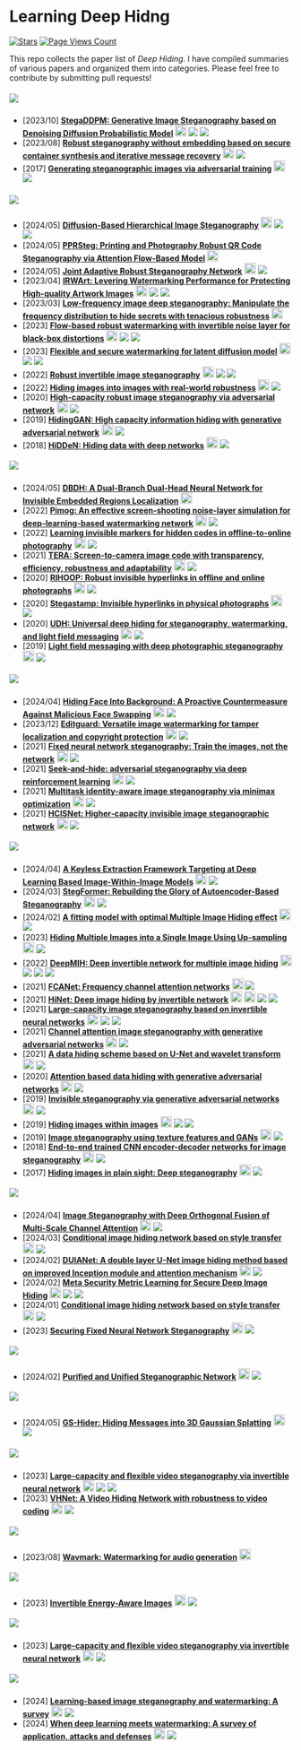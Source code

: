 # Learning Deep Hidng 
[![Stars](https://img.shields.io/github/stars/TracyCuiq/Learning-Deep-Hiding)](.) [![Page Views Count](https://badges.toozhao.com/badges/01HZKEAGSA9Y9GAKN0RN8J84BG/green.svg)](.)

This repo collects the paper list of *Deep Hiding*.
I have compiled summaries of various papers and organized them into categories. Please feel free to contribute by submitting pull requests!

##### ![](https://img.shields.io/badge/Generative-General-white)
- [2023/10] **[StegaDDPM: Generative Image Steganography based on Denoising Diffusion Probabilistic Model](https://dl.acm.org/doi/abs/10.1145/3581783.3612514)** [<img src="https://github.com/FortAwesome/Font-Awesome/blob/6.x/svgs/brands/google-scholar.svg" alt="Code" width="20" height="20">](https://scholar.google.com/scholar?hl=en&as_sdt=0%2C5&q=StegaDDPM%3A+Generative+Image+Steganography+based+on+Denoising+Diffusion+Probabilistic+Model&btnG=) ![](https://img.shields.io/badge/MM_2023-f1b800) ![](https://img.shields.io/badge/Diffusion_-8A2BE2) 
- [2023/08] **[Robust steganography without embedding based on secure container synthesis and iterative message recovery](https://www.ijcai.org/proceedings/2023/0538.pdf)** [<img src="https://github.com/FortAwesome/Font-Awesome/blob/6.x/svgs/brands/google-scholar.svg" alt="Code" width="20" height="20">](https://scholar.google.com/scholar?hl=en&as_sdt=0%2C5&q=Robust+steganography+without+embedding+based+on+secure+container+synthesis+and+iterative+message+recovery&btnG=) ![](https://img.shields.io/badge/IJCAI_2023-f1b800) 
- [2017] **[Generating steganographic images via adversarial training](https://proceedings.neurips.cc/paper/2017/file/fe2d010308a6b3799a3d9c728ee74244-Paper.pdf)** [<img src="https://github.com/FortAwesome/Font-Awesome/blob/6.x/svgs/brands/google-scholar.svg" alt="Code" width="20" height="20">](https://scholar.google.com/scholar?hl=en&as_sdt=0%2C5&q=Generating+steganographic+images+via+adversarial+training&btnG=) ![](https://img.shields.io/badge/NeurIPS_2017-f1b800) 

##### ![](https://img.shields.io/badge/Robust-General_Distortion_Resistant-blue)
- [2024/05] **[Diffusion-Based Hierarchical Image Steganography](https://arxiv.org/pdf/2405.11523)** [<img src="https://github.com/FortAwesome/Font-Awesome/blob/6.x/svgs/brands/google-scholar.svg" alt="Code" width="20" height="20">](https://scholar.google.com/scholar?hl=en&as_sdt=0%2C5&q=Diffusion-Based+Hierarchical+Image+Steganography&btnG=) ![](https://img.shields.io/badge/Diffusion_-8A2BE2) ![](https://img.shields.io/badge/INN_-9EFFF2) 
- [2024/05] **[PPRSteg: Printing and Photography Robust QR Code
Steganography via Attention Flow-Based Model](https://arxiv.org/pdf/2405.16414)** [<img src="https://github.com/FortAwesome/Font-Awesome/blob/6.x/svgs/brands/google-scholar.svg" alt="Code" width="20" height="20">](https://scholar.google.com/scholar?hl=en&as_sdt=0%2C5&q=PPRSteg%3A+Printing+and+Photography+Robust+QR+Code+Steganography+via+Attention+Flow-Based+Model&btnG=) 
- [2024/05] **[Joint Adaptive Robust Steganography Network](https://ieeexplore.ieee.org/abstract/document/10518172/)** [<img src="https://github.com/FortAwesome/Font-Awesome/blob/6.x/svgs/brands/google-scholar.svg" alt="Code" width="20" height="20">](https://scholar.google.com/scholar?hl=en&as_sdt=0%2C5&q=Joint+Adaptive+Robust+Steganography+Network&btnG=) ![](https://img.shields.io/badge/TII_-f1b800)
- [2023/04] **[IRWArt: Levering Watermarking Performance for Protecting High-quality Artwork Images](https://dl.acm.org/doi/abs/10.1145/3543507.3583489)** [<img src="https://github.com/FortAwesome/Font-Awesome/blob/6.x/svgs/brands/google-scholar.svg" alt="Code" width="20" height="20">](https://scholar.google.com/scholar?hl=en&as_sdt=0%2C5&q=Irwart%3A+Levering+watermarking+performance+for+protecting+high-quality+artwork+images&btnG=) ![](https://img.shields.io/badge/WWW_2023_-f1b800) ![](https://img.shields.io/badge/INN_-9EFFF2) 
- [2023/03] **[Low-frequency image deep steganography: Manipulate the frequency distribution to hide secrets with tenacious robustness](https://arxiv.org/pdf/2303.13713)** [<img src="https://github.com/FortAwesome/Font-Awesome/blob/6.x/svgs/brands/google-scholar.svg" alt="Code" width="20" height="20">](https://scholar.google.com/scholar?hl=en&as_sdt=0%2C5&q=Low-frequency+image+deep+steganography%3A+Manipulate+the+frequency+distribution+to+hide+secrets+with+tenacious+robustness&btnG=) 
- [2023] **[Flow-based robust watermarking with invertible noise layer for black-box distortions](https://ojs.aaai.org/index.php/AAAI/article/view/25633)** [<img src="https://github.com/FortAwesome/Font-Awesome/blob/6.x/svgs/brands/google-scholar.svg" alt="Code" width="20" height="20">](https://scholar.google.com/scholar?hl=en&as_sdt=0%2C5&q=Flow-based+robust+watermarking+with+invertible+noise+layer+for+black-box+distortions&btnG=) ![](https://img.shields.io/badge/AAAI_2023_-f1b800) ![](https://img.shields.io/badge/INN_-9EFFF2) 
- [2023] **[Flexible and secure watermarking for latent diffusion model](https://dl.acm.org/doi/abs/10.1145/3581783.3612448)** [<img src="https://github.com/FortAwesome/Font-Awesome/blob/6.x/svgs/brands/google-scholar.svg" alt="Code" width="20" height="20">](https://scholar.google.com/scholar?hl=en&as_sdt=0%2C5&q=Flexible+and+secure+watermarking+for+latent+diffusion+model&btnG=) ![](https://img.shields.io/badge/MM_2023_-f1b800) ![](https://img.shields.io/badge/Diffusion_-8A2BE2) 
- [2022] **[Robust invertible image steganography](https://openaccess.thecvf.com/content/CVPR2022/papers/Xu_Robust_Invertible_Image_Steganography_CVPR_2022_paper.pdf)** [<img src="https://github.com/FortAwesome/Font-Awesome/blob/6.x/svgs/brands/google-scholar.svg" alt="Code" width="20" height="20">](https://scholar.google.com/scholar?hl=en&as_sdt=0%2C5&q=Robust+invertible+image+steganography&btnG=) ![](https://img.shields.io/badge/CVPR_2022_-f1b800)  ![](https://img.shields.io/badge/INN_-9EFFF2)
- [2022] **[Hiding images into images with real-world robustness](https://arxiv.org/pdf/2110.05689)** [<img src="https://github.com/FortAwesome/Font-Awesome/blob/6.x/svgs/brands/google-scholar.svg" alt="Code" width="20" height="20">](https://scholar.google.com/scholar?hl=en&as_sdt=0%2C5&q=Hiding+images+into+images+with+real-world+robustness&btnG=) ![](https://img.shields.io/badge/ICIP_2022-f1b800) 
- [2020] **[High-capacity robust image steganography via adversarial network](https://koreascience.kr/article/JAKO202011161036615.pdf)** [<img src="https://github.com/FortAwesome/Font-Awesome/blob/6.x/svgs/brands/google-scholar.svg" alt="Code" width="20" height="20">](https://scholar.google.com/scholar?hl=en&as_sdt=0%2C5&q=High-capacity+robust+image+steganography+via+adversarial+network&btnG=) ![](https://img.shields.io/badge/KSII_TIIS-f1b800)
- [2019] **[HidingGAN: High capacity information hiding with generative adversarial network](https://onlinelibrary.wiley.com/doi/abs/10.1111/cgf.13846)** [<img src="https://github.com/FortAwesome/Font-Awesome/blob/6.x/svgs/brands/google-scholar.svg" alt="Code" width="20" height="20">](https://scholar.google.com/scholar?hl=en&as_sdt=0%2C5&q=Hiding-+GAN%3A+High+capacity+information+hiding+with+generative+adversar-+ial+network&btnG=) ![](https://img.shields.io/badge/Computer_Graphics_Forum-f1b800)
- [2018] **[HiDDeN: Hiding data with deep networks](https://openaccess.thecvf.com/content_ECCV_2018/papers/Jiren_Zhu_HiDDeN_Hiding_Data_ECCV_2018_paper.pdf)** [<img src="https://github.com/FortAwesome/Font-Awesome/blob/6.x/svgs/brands/google-scholar.svg" alt="Code" width="20" height="20">](https://scholar.google.com/scholar?hl=en&as_sdt=0%2C5&q=Hidden%3A+Hiding+data+with+deep+networks&btnG=) ![](https://img.shields.io/badge/ECCV_2018_-f1b800)




##### ![](https://img.shields.io/badge/Robust-Screen_Shooting_Resistant-blue)
- [2024/05] **[DBDH: A Dual-Branch Dual-Head Neural Network for Invisible Embedded Regions Localization](https://arxiv.org/pdf/2405.03436)** [<img src="https://github.com/FortAwesome/Font-Awesome/blob/6.x/svgs/brands/google-scholar.svg" alt="Code" width="20" height="20">](https://scholar.google.com/scholar?hl=en&as_sdt=2005&sciodt=0%2C5&as_ylo=2024&cites=12518573255228036630&scipsc=&q=DBDH%3A+A+Dual-Branch+Dual-Head+Neural+Network+for+Invisible+Embedded+Regions+Localization&btnG=)
- [2022] **[Pimog: An effective screen-shooting noise-layer simulation for deep-learning-based watermarking network](https://dl.acm.org/doi/pdf/10.1145/3503161.3548049)** [<img src="https://github.com/FortAwesome/Font-Awesome/blob/6.x/svgs/brands/google-scholar.svg" alt="Code" width="20" height="20">](https://scholar.google.com/scholar?hl=en&as_sdt=0%2C5&q=Pimog%3A+An+effective+screen-shooting+noise-layer+simulation+for+deep-learning-based+watermarking+network&btnG=) ![](https://img.shields.io/badge/MM_2022_-f1b800)
- [2022] **[Learning invisible markers for hidden codes in offline-to-online photography](https://openaccess.thecvf.com/content/CVPR2022/papers/Jia_Learning_Invisible_Markers_for_Hidden_Codes_in_Offline-to-Online_Photography_CVPR_2022_paper.pdf)** [<img src="https://github.com/FortAwesome/Font-Awesome/blob/6.x/svgs/brands/google-scholar.svg" alt="Code" width="20" height="20">](https://scholar.google.com/scholar?hl=en&as_sdt=0%2C5&q=Learning+invisible+markers+for+hidden+codes+in+offline-to-online+photography&btnG=) ![](https://img.shields.io/badge/CVPR_2022_-f1b800)
- [2021] **[TERA: Screen-to-camera image code with transparency, efficiency, robustness and adaptability](https://ieeexplore.ieee.org/abstract/document/9362313)** [<img src="https://github.com/FortAwesome/Font-Awesome/blob/6.x/svgs/brands/google-scholar.svg" alt="Code" width="20" height="20">](https://scholar.google.com/scholar?hl=en&as_sdt=0%2C5&q=TERA%3A+screen-to-camera+image+code+with+transparency%2C+efficiency%2C+robustness+and+adaptabili&btnG=) ![](https://img.shields.io/badge/TMM_-f1b800)
- [2020] **[RIHOOP: Robust invisible hyperlinks in offline and online photographs](https://drive.google.com/file/d/18SmByaf2XmsLSc0CLZPrWj0WRAzTOR7V/view)** [<img src="https://github.com/FortAwesome/Font-Awesome/blob/6.x/svgs/brands/google-scholar.svg" alt="Code" width="20" height="20">](https://scholar.google.com/scholar?hl=en&as_sdt=0%2C5&q=RIHOOP%3A+robust+invisible+hyperlinks+in+offline+and+online+photographs&btnG=) ![](https://img.shields.io/badge/TCYB-f1b800)
- [2020] **[Stegastamp: Invisible hyperlinks in physical photographs](https://openaccess.thecvf.com/content_CVPR_2020/papers/Tancik_StegaStamp_Invisible_Hyperlinks_in_Physical_Photographs_CVPR_2020_paper.pdf)** [<img src="https://github.com/FortAwesome/Font-Awesome/blob/6.x/svgs/brands/google-scholar.svg" alt="Code" width="20" height="20">](https://scholar.google.com/scholar?hl=en&as_sdt=0%2C5&q=%E2%80%9CStegastamp%3A+Invisible+hyperlinks+in+physical+photographs%2C&btnG=) ![](https://img.shields.io/badge/CVPR%202020-f1b800)
- [2020] **[UDH: Universal deep hiding for steganography, watermarking, and light field messaging](https://proceedings.neurips.cc/paper_files/paper/2020/file/73d02e4344f71a0b0d51a925246990e7-Paper.pdf)** [<img src="https://github.com/FortAwesome/Font-Awesome/blob/6.x/svgs/brands/google-scholar.svg" alt="Code" width="20" height="20">](https://scholar.google.com/scholar?hl=en&as_sdt=0%2C5&q=UDH%3A+Universal+deep+hiding+for+steganography%2C+watermarking%2C+and+light+field+messaging&btnG=) ![](https://img.shields.io/badge/NeurIPS%202020-f1b800)
- [2019] **[Light field messaging with deep photographic steganography](https://openaccess.thecvf.com/content_CVPR_2019/papers/Wengrowski_Light_Field_Messaging_With_Deep_Photographic_Steganography_CVPR_2019_paper.pdf)** [<img src="https://github.com/FortAwesome/Font-Awesome/blob/6.x/svgs/brands/google-scholar.svg" alt="Code" width="20" height="20">](https://scholar.google.com/scholar?q=Light+field+messaging+with+deep+photographic+steganography&hl=en&as_sdt=0,5) ![](https://img.shields.io/badge/CVPR%202019-f1b800)
<!-- - [2018] **[Screen-shooting resilient watermarking](http://home.ustc.edu.cn/~zh2991/18TIFS_Screen/Screen-Shooting%20Resilient%20Watermarking.pdf)** [<img src="https://github.com/FortAwesome/Font-Awesome/blob/6.x/svgs/brands/google-scholar.svg" alt="Code" width="20" height="20">](https://scholar.google.com/scholar?hl=en&as_sdt=0%2C5&q=Screen-shooting+resilient+watermarking&btnG=) ![](https://img.shields.io/badge/TIFS%202018-f1b800) -->


##### ![](https://img.shields.io/badge/Robust-Privacy_Protection-blue)
- [2024/04] **[Hiding Face Into Background: A Proactive Countermeasure Against Malicious Face Swapping](https://ieeexplore.ieee.org/abstract/document/10530466)** [<img src="https://github.com/FortAwesome/Font-Awesome/blob/6.x/svgs/brands/google-scholar.svg" alt="Code" width="20" height="20">](https://scholar.google.com/scholar?hl=en&as_sdt=0%2C5&q=Hiding+Face+Into+Background%3A+A+Proactive+Countermeasure+Against+Malicious+Face+Swapping&btnG=) ![](https://img.shields.io/badge/TII-f1b800) 
- [2023/12] **[Editguard: Versatile image watermarking for tamper localization and copyright protection](https://arxiv.org/pdf/2312.08883)** [<img src="https://github.com/FortAwesome/Font-Awesome/blob/6.x/svgs/brands/google-scholar.svg" alt="Code" width="20" height="20">](https://scholar.google.com/scholar?hl=en&as_sdt=0%2C5&q=Editguard%3A+Versatile+image+watermarking+for+tamper+localization+and+copyright+protection&btnG=) ![](https://img.shields.io/badge/INN_-9EFFF2) 
- [2021] **[Fixed neural network steganography: Train the images, not the network](https://drive.google.com/file/d/1Ca-fkAfrhBXXWs-Y5zq3I0Tn2zRGBPou/view)** [<img src="https://github.com/FortAwesome/Font-Awesome/blob/6.x/svgs/brands/google-scholar.svg" alt="Code" width="20" height="20">](https://scholar.google.com/scholar?hl=en&as_sdt=0%2C5&q=Fixed+neural+network+steganography%3A+Train+the+images%2C+not+the+network&btnG=) ![](https://img.shields.io/badge/ICLR_2021-f1b800)
- [2021] **[Seek-and-hide: adversarial steganography via deep reinforcement learning](https://ieeexplore.ieee.org/abstract/document/9546656/)** [<img src="https://github.com/FortAwesome/Font-Awesome/blob/6.x/svgs/brands/google-scholar.svg" alt="Code" width="20" height="20">](https://scholar.google.com/scholar?hl=en&as_sdt=0%2C5&q=Seek-and-hide%3A+Adversarial+steganography+via+deep+reinforcement+learning&btnG=) ![](https://img.shields.io/badge/TPAMI-f1b800)
- [2021] **[Multitask identity-aware image steganography via minimax optimization](https://arxiv.org/pdf/2107.05819)** [<img src="https://github.com/FortAwesome/Font-Awesome/blob/6.x/svgs/brands/google-scholar.svg" alt="Code" width="20" height="20">](https://scholar.google.com/scholar?hl=en&as_sdt=0%2C5&q=Multitask+identity-aware+image+steganography+via+minimax+optimization&btnG=) ![](https://img.shields.io/badge/TIP-f1b800)
- [2021] **[HCISNet: Higher‐capacity invisible image steganographic network](https://ietresearch.onlinelibrary.wiley.com/doi/pdfdirect/10.1049/ipr2.12329)** [<img src="https://github.com/FortAwesome/Font-Awesome/blob/6.x/svgs/brands/google-scholar.svg" alt="Code" width="20" height="20">](https://scholar.google.com/scholar?hl=en&as_sdt=0%2C5&q=HCISNet%3A+Higher-capacity+invisible+image+steganographic+network&btnG=) ![](https://img.shields.io/badge/IET_Image_Processing-f1b800)


##### ![](https://img.shields.io/badge/Fidelity-High_Capacity-green)
- [2024/04] **[A Keyless Extraction Framework Targeting at Deep Learning Based Image-Within-Image Models](https://ieeexplore.ieee.org/abstract/document/10448420/)** [<img src="https://github.com/FortAwesome/Font-Awesome/blob/6.x/svgs/brands/google-scholar.svg" alt="Code" width="20" height="20">](https://scholar.google.com/scholar?hl=en&as_sdt=0%2C5&q=A+Keyless+Extraction+Framework+Targeting+at+Deep+Learning+Based+Image-Within-Image+Models&btnG=) ![](https://img.shields.io/badge/ICASSP_2024-f1b800)
- [2024/03] **[StegFormer: Rebuilding the Glory of Autoencoder-Based Steganography](https://ojs.aaai.org/index.php/AAAI/article/download/28051/28112)** [<img src="https://github.com/FortAwesome/Font-Awesome/blob/6.x/svgs/brands/google-scholar.svg" alt="Code" width="20" height="20">](https://scholar.google.com/scholar?hl=en&as_sdt=0%2C5&q=StegFormer%3A+Rebuilding+the+Glory+of+Autoencoder-Based+Steganography&btnG=) ![](https://img.shields.io/badge/AAAI_2024-f1b800)
- [2024/02] **[A fitting model with optimal Multiple Image Hiding effect](https://www.sciencedirect.com/science/article/pii/S0925231223012699)** [<img src="https://github.com/FortAwesome/Font-Awesome/blob/6.x/svgs/brands/google-scholar.svg" alt="Code" width="20" height="20">](https://scholar.google.com/scholar?hl=en&as_sdt=0%2C5&q=A+fitting+model+with+optimal+Multiple+Image+Hiding+effect&btnG=) ![](https://img.shields.io/badge/Neurocomputing-f1b800)
- [2023] **[Hiding Multiple Images into a Single Image Using Up-sampling](https://ieeexplore.ieee.org/abstract/document/10272621/)** [<img src="https://github.com/FortAwesome/Font-Awesome/blob/6.x/svgs/brands/google-scholar.svg" alt="Code" width="20" height="20">](https://scholar.google.com/scholar?hl=en&as_sdt=0%2C5&q=Hiding+Multiple+Images+into+a+Single+Image+Using+Up-sampling&btnG=) ![](https://img.shields.io/badge/TMM-f1b800)
- [2022] **[DeepMIH: Deep invertible network for multiple image hiding](https://ieeexplore.ieee.org/abstract/document/9676416/)** [<img src="https://github.com/FortAwesome/Font-Awesome/blob/6.x/svgs/brands/google-scholar.svg" alt="Code" width="20" height="20">](https://scholar.google.com/scholar?hl=en&as_sdt=0%2C5&q=DeepMIH%3A+Deep+invertible+network+for+multiple+image+hiding&btnG=) ![](https://img.shields.io/badge/TPAMI-f1b800) ![](https://img.shields.io/badge/INN_-9EFFF2) ![](https://img.shields.io/badge/Conf_Ext-18889f)
- [2021] **[FCANet: Frequency channel attention networks](https://openaccess.thecvf.com/content/ICCV2021/papers/Qin_FcaNet_Frequency_Channel_Attention_Networks_ICCV_2021_paper.pdf)** [<img src="https://github.com/FortAwesome/Font-Awesome/blob/6.x/svgs/brands/google-scholar.svg" alt="Code" width="20" height="20">](https://scholar.google.com/scholar?hl=en&as_sdt=0%2C5&q=FCANet%3A+Frequency+channel+attention+networks&btnG=) ![](https://img.shields.io/badge/ICCV_2021-f1b800) 
- [2021] **[HiNet: Deep image hiding by invertible network](https://openaccess.thecvf.com/content/ICCV2021/papers/Jing_HiNet_Deep_Image_Hiding_by_Invertible_Network_ICCV_2021_paper.pdf)** [<img src="https://github.com/FortAwesome/Font-Awesome/blob/6.x/svgs/brands/google-scholar.svg" alt="Code" width="20" height="20">](https://scholar.google.com/scholar?hl=en&as_sdt=0%2C5&q=HiNet%3ADeep+image+hiding+by+invertible+network&btnG=) [<img src="https://github.com/FortAwesome/Font-Awesome/blob/6.x/svgs/brands/github.svg" alt="Code" width="20" height="20">](https://github.com/TomTomTommi/HiNet) ![](https://img.shields.io/badge/ICCV_2021-f1b800) ![](https://img.shields.io/badge/INN_-9EFFF2) 
- [2021] **[Large-capacity image steganography based on invertible neural networks](https://openaccess.thecvf.com/content/CVPR2021/papers/Lu_Large-Capacity_Image_Steganography_Based_on_Invertible_Neural_Networks_CVPR_2021_paper.pdf)** [<img src="https://github.com/FortAwesome/Font-Awesome/blob/6.x/svgs/brands/google-scholar.svg" alt="Code" width="20" height="20">](https://scholar.google.com/scholar?hl=en&as_sdt=0%2C5&q=Large-capacity+image+steganography+based+on+invertible+neural+networks&btnG=) ![](https://img.shields.io/badge/CVPR_2021-f1b800) ![](https://img.shields.io/badge/INN_-9EFFF2) 
- [2021] **[Channel attention image steganography with generative adversarial networks](https://ieeexplore.ieee.org/abstract/document/9667243/)** [<img src="https://github.com/FortAwesome/Font-Awesome/blob/6.x/svgs/brands/google-scholar.svg" alt="Code" width="20" height="20">](https://scholar.google.com/scholar?hl=en&as_sdt=0%2C5&q=Channel+attention+image+steganography+with+generative+adversarial+networks&btnG=) ![](https://img.shields.io/badge/TNSE-f1b800)
- [2021] **[A data hiding scheme based on U-Net and wavelet transform](https://www.sciencedirect.com/science/article/pii/S0950705121002859)** [<img src="https://github.com/FortAwesome/Font-Awesome/blob/6.x/svgs/brands/google-scholar.svg" alt="Code" width="20" height="20">](https://scholar.google.com/scholar?hl=en&as_sdt=0%2C5&q=A+data+hiding+scheme+based+on+U-Net+and+wavelet+transform&btnG=) ![](https://img.shields.io/badge/KBS-f1b800)
- [2020] **[Attention based data hiding with generative adversarial networks](https://ojs.aaai.org/index.php/AAAI/article/view/5463/5319)** [<img src="https://github.com/FortAwesome/Font-Awesome/blob/6.x/svgs/brands/google-scholar.svg" alt="Code" width="20" height="20">](https://scholar.google.com/scholar?hl=en&as_sdt=0%2C5&q=Attention+based+data+hiding+with+generative+adversarial+networks&btnG=) ![](https://img.shields.io/badge/AAAI_2020-f1b800)
- [2019] **[Invisible steganography via generative adversarial networks](https://link.springer.com/content/pdf/10.1007/s11042-018-6951-z.pdf)** [<img src="https://github.com/FortAwesome/Font-Awesome/blob/6.x/svgs/brands/google-scholar.svg" alt="Code" width="20" height="20">](https://scholar.google.com/scholar?hl=en&as_sdt=0%2C5&q=Invisible+steganography+via+gen-+erative+adversarial+networks&btnG=) ![](https://img.shields.io/badge/MTAA-f1b800)
- [2019] **[Hiding images within images](https://ieeexplore.ieee.org/iel7/34/4359286/08654686.pdf)** [<img src="https://github.com/FortAwesome/Font-Awesome/blob/6.x/svgs/brands/google-scholar.svg" alt="Code" width="20" height="20">](https://ieeexplore.ieee.org/abstract/document/8654686/) ![](https://img.shields.io/badge/TPAMI-f1b800) ![](https://img.shields.io/badge/Conf_Ext-18889f)
- [2019] **[Image steganography using texture features and GANs](https://ieeexplore.ieee.org/abstract/document/8852252/)** [<img src="https://github.com/FortAwesome/Font-Awesome/blob/6.x/svgs/brands/google-scholar.svg" alt="Code" width="20" height="20">](https://scholar.google.com/scholar?hl=en&as_sdt=0%2C5&q=mage+steganography+using+texture+features+and+GANs&btnG=) ![](https://img.shields.io/badge/IJCNN_2019-f1b800)
- [2018] **[End-to-end trained CNN encoder-decoder networks for image steganography](http://openaccess.thecvf.com/content_ECCVW_2018/papers/11132/Rehman_End-to-End_Trained_CNN_Encoder-Decoder_Networks_For_Image_Steganography_ECCVW_2018_paper.pdf)** [<img src="https://github.com/FortAwesome/Font-Awesome/blob/6.x/svgs/brands/google-scholar.svg" alt="Code" width="20" height="20">](https://scholar.google.com/scholar?hl=en&as_sdt=0%2C5&q=End-to-end+trained+cnn+encoder-+decoder+networks+for+image+steganography&btnG=) ![](https://img.shields.io/badge/ECCV_2018-f1b800)
- [2017] **[Hiding images in plain sight: Deep steganography](https://proceedings.neurips.cc/paper_files/paper/2017/file/838e8afb1ca34354ac209f53d90c3a43-Paper.pdf)** [<img src="https://github.com/FortAwesome/Font-Awesome/blob/6.x/svgs/brands/google-scholar.svg" alt="Code" width="20" height="20">](https://scholar.google.com/scholar?hl=en&as_sdt=0%2C5&q=Hiding+images+in+plain+sight%3A+Deep+steganography&btnG=) ![](https://img.shields.io/badge/NeurIPS_2017-f1b800)




##### ![](https://img.shields.io/badge/Fidelity-Anti_Steganalysis-green)
- [2024/04] **[Image Steganography with Deep Orthogonal Fusion of Multi-Scale Channel Attention](https://ieeexplore.ieee.org/abstract/document/10446373/)** [<img src="https://github.com/FortAwesome/Font-Awesome/blob/6.x/svgs/brands/google-scholar.svg" alt="Code" width="20" height="20">](https://scholar.google.com/scholar?hl=en&as_sdt=0%2C5&q=Image+Steganography+with+Deep+Orthogonal+Fusion+of+Multi-Scale+Channel+Attention&btnG=) ![](https://img.shields.io/badge/ICASSP_2024-f1b800)
- [2024/03] **[Conditional image hiding network based on style transfer](https://ieeexplore.ieee.org/abstract/document/10446373/)** [<img src="https://github.com/FortAwesome/Font-Awesome/blob/6.x/svgs/brands/google-scholar.svg" alt="Code" width="20" height="20">](https://www-sciencedirect-com.remotexs.ntu.edu.sg/science/article/pii/S0020025524001385?via%3Dihub) ![](https://img.shields.io/badge/Information_Sciences-f1b800)
- [2024/02] **[DUIANet: A double layer U-Net image hiding method based on improved Inception module and attention mechanism](https://www.sciencedirect.com/science/article/pii/S1047320323002857)** [<img src="https://github.com/FortAwesome/Font-Awesome/blob/6.x/svgs/brands/google-scholar.svg" alt="Code" width="20" height="20">](https://scholar.google.com/scholar?hl=en&as_sdt=0%2C5&q=DUIANet%3A+A+double+layer+U-Net+image+hiding+method+based+on+improved+Inception+module+and+attention+mechanism&btnG=) ![](https://img.shields.io/badge/JVCIR-f1b800)
- [2024/02] **[Meta Security Metric Learning for Secure Deep Image Hiding](https://ieeexplore.ieee.org/abstract/document/10428058/)** [<img src="https://github.com/FortAwesome/Font-Awesome/blob/6.x/svgs/brands/google-scholar.svg" alt="Code" width="20" height="20">](https://scholar.google.com/scholar?hl=en&as_sdt=0%2C5&q=Meta+Security+Metric+Learning+for+Secure+Deep+Image+Hiding&btnG=) ![](https://img.shields.io/badge/TDSC-f1b800) ![](https://img.shields.io/badge/INN_-9EFFF2)
- [2024/01] **[Conditional image hiding network based on style transfer](https://www.sciencedirect.com/science/article/pii/S0020025524001385)** [<img src="https://github.com/FortAwesome/Font-Awesome/blob/6.x/svgs/brands/google-scholar.svg" alt="Code" width="20" height="20">](https://scholar.google.com/scholar?hl=en&as_sdt=0%2C5&q=Conditional+image+hiding+network+based+on+style+transfer&btnG=) ![](https://img.shields.io/badge/Information_Science-f1b800) 
- [2023] **[Securing Fixed Neural Network Steganography](https://arxiv.org/pdf/2309.09700)** [<img src="https://github.com/FortAwesome/Font-Awesome/blob/6.x/svgs/brands/google-scholar.svg" alt="Code" width="20" height="20">](https://scholar.google.com/scholar?hl=en&as_sdt=0%2C5&q=Securing+Fixed+Neural+Network+Steganography&btnG=) ![](https://img.shields.io/badge/MM_2023-f1b800) 




##### ![](https://img.shields.io/badge/Others-DNN-orange)
- [2024/02] **[Purified and Unified Steganographic Network](https://arxiv.org/pdf/2405.15118)** [<img src="https://github.com/FortAwesome/Font-Awesome/blob/6.x/svgs/brands/google-scholar.svg" alt="Code" width="20" height="20">](https://scholar.google.com/scholar?hl=en&as_sdt=0%2C5&q=Purified+and+Unified+Steganographic+Network&btnG=) ![](https://img.shields.io/badge/CVPR_2024-f1b800)


##### ![](https://img.shields.io/badge/Others-3D-orange)
- [2024/05] **[GS-Hider: Hiding Messages into 3D Gaussian Splatting](https://arxiv.org/pdf/2405.15118)** [<img src="https://github.com/FortAwesome/Font-Awesome/blob/6.x/svgs/brands/google-scholar.svg" alt="Code" width="20" height="20">](https://scholar.google.com/scholar?hl=en&as_sdt=0%2C5&q=GS-Hider%3A+Hiding+Messages+into+3D+Gaussian+Splatting&btnG=) ![](https://img.shields.io/badge/Gaussian_Splatting_-1F3BE2)

##### ![](https://img.shields.io/badge/Others-Video-orange)
- [2023] **[Large-capacity and flexible video steganography via invertible neural network](http://openaccess.thecvf.com/content/CVPR2023/papers/Mou_Large-Capacity_and_Flexible_Video_Steganography_via_Invertible_Neural_Network_CVPR_2023_paper.pdf)** [<img src="https://github.com/FortAwesome/Font-Awesome/blob/6.x/svgs/brands/google-scholar.svg" alt="Code" width="20" height="20">](https://scholar.google.com/scholar?hl=en&as_sdt=0%2C5&q=Large-capacity+and+flexible+video+steganography+via+invertible+neural+network&btnG=) ![](https://img.shields.io/badge/CVPR_2023-f1b800) ![](https://img.shields.io/badge/INN_-9EFFF2)
- [2023] **[VHNet: A Video Hiding Network with robustness to video coding](https://www.sciencedirect.com/science/article/pii/S2214212623000996)** [<img src="https://github.com/FortAwesome/Font-Awesome/blob/6.x/svgs/brands/google-scholar.svg" alt="Code" width="20" height="20">](https://scholar.google.com/scholar?hl=en&as_sdt=0%2C5&q=VHNet%3A+A+Video+Hiding+Network+with+robustness+to+video+coding&btnG=) ![](https://img.shields.io/badge/JISA-f1b800) 

##### ![](https://img.shields.io/badge/Others-Audio-orange)
- [2023/08] **[Wavmark: Watermarking for audio generation](https://arxiv.org/pdf/2308.12770)** [<img src="https://github.com/FortAwesome/Font-Awesome/blob/6.x/svgs/brands/google-scholar.svg" alt="Code" width="20" height="20">](https://scholar.google.com/scholar?hl=en&as_sdt=0%2C5&q=Wavmark%3A+Watermarking+for+audio+generation&btnG=) 

##### ![](https://img.shields.io/badge/Others-Energy_Aware-orange)
- [2023] **[Invertible Energy-Aware Images](https://ieeexplore.ieee.org/abstract/document/10266736/)** [<img src="https://github.com/FortAwesome/Font-Awesome/blob/6.x/svgs/brands/google-scholar.svg" alt="Code" width="20" height="20">](https://scholar.google.com/scholar?hl=en&as_sdt=0%2C5&q=https%3A%2F%2Fieeexplore.ieee.org%2Fabstract%2Fdocument%2F10266736%2F&btnG=) ![](https://img.shields.io/badge/SPL-f1b800) 


##### ![](https://img.shields.io/badge/Attack-Removal-E1E110)
- [2023] **[Large-capacity and flexible video steganography via invertible neural network](https://arxiv.org/pdf/2308.01512)** [<img src="https://github.com/FortAwesome/Font-Awesome/blob/6.x/svgs/brands/google-scholar.svg" alt="Code" width="20" height="20">](https://scholar.google.com/scholar?hl=en&as_sdt=0%2C5&q=Erase+and+repair%3A+An+efficient+box-free+removal+attack+on+high-capacity+deep+hiding&btnG=) ![](https://img.shields.io/badge/TIFS-f1b800) 


##### ![](https://img.shields.io/badge/Survey-811110)
- [2024] **[Learning-based image steganography and watermarking: A survey](http://openaccess.thecvf.com/content/CVPR2023/papers/Mou_Large-Capacity_and_Flexible_Video_Steganography_via_Invertible_Neural_Network_CVPR_2023_paper.pdf)** [<img src="https://github.com/FortAwesome/Font-Awesome/blob/6.x/svgs/brands/google-scholar.svg" alt="Code" width="20" height="20">](https://scholar.google.com/scholar?hl=en&as_sdt=0%2C5&q=Learning-based+image+steganography+and+watermarking%3A+A+survey&btnG=) ![](https://img.shields.io/badge/ESWA-f1b800) 
- [2024] **[When deep learning meets watermarking: A survey of application, attacks and defenses](https://www.sciencedirect.com/science/article/pii/S0920548923001113)** [<img src="https://github.com/FortAwesome/Font-Awesome/blob/6.x/svgs/brands/google-scholar.svg" alt="Code" width="20" height="20">](https://scholar.google.com/scholar?hl=en&as_sdt=0%2C5&q=When+deep+learning+meets+watermarking%3A+A+survey+of+application%2C+attacks+and+defenses&btnG=) ![](https://img.shields.io/badge/Comput_Stand_Inter-f1b800) 


